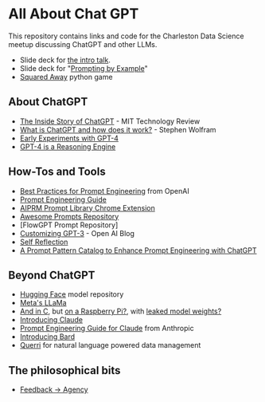 # All About Chat GPT

This repository contains links and code for the Charleston Data Science meetup discussing ChatGPT and other LLMs. 

* Slide deck for [the intro talk](https://docs.google.com/presentation/d/12dyzt2HKppvzBwXmxfsu6C0F35pdWmZE/edit?usp=sharing&ouid=106492207953704478215&rtpof=true&sd=true).
* Slide deck for "[Prompting by Example](https://github.com/daveaingram/all-about-chatgpt/blob/main/ChatGPT%20Prompting%20By%20Example.pptx)"
* [Squared Away](https://github.com/daveaingram/SquaredAway) python game

## About ChatGPT

* [The Inside Story of ChatGPT](https://archive.ph/Dk7ka) - MIT Technology Review
* [What is ChatGPT and how does it work?](https://writings.stephenwolfram.com/2023/02/what-is-chatgpt-doing-and-why-does-it-work/) - Stephen Wolfram
* [Early Experiments with GPT-4](https://arxiv.org/abs/2303.12712)
* [GPT-4 is a Reasoning Engine](https://every.to/chain-of-thought/gpt-4-is-a-reasoning-engine)

## How-Tos and Tools

* [Best Practices for Prompt Engineering](https://help.openai.com/en/articles/6654000-best-practices-for-prompt-engineering-with-openai-api) from OpenAI
* [Prompt Engineering Guide](https://github.com/dair-ai/Prompt-Engineering-Guide?utm_source=tldrai)
* [AIPRM Prompt Library Chrome Extension](https://chrome.google.com/webstore/detail/aiprm-for-chatgpt/ojnbohmppadfgpejeebfnmnknjdlckgj)
* [Awesome Prompts Repository](https://github.com/f/awesome-chatgpt-prompts)
* [FlowGPT Prompt Repository]
* [Customizing GPT-3](https://openai.com/blog/customizing-gpt-3) - Open AI Blog
* [Self Reflection](https://newatlas.com/technology/gpt-4-reflexion/)
* [A Prompt Pattern Catalog to Enhance Prompt Engineering with ChatGPT](https://arxiv.org/abs/2302.11382)

## Beyond ChatGPT

* [Hugging Face](https://huggingface.co/) model repository
* [Meta's LLaMa](https://ai.facebook.com/blog/large-language-model-llama-meta-ai/)
* [And in C](https://github.com/ggerganov/llama.cpp), but [on a Raspberry Pi?](https://github.com/ggerganov/llama.cpp/issues/58), with [leaked model weights?](https://www.reddit.com/r/deeplearning/comments/11hezvk/metas_llama_weights_leaked_on_torrent_and_the/)
* [Introducing Claude](https://www.anthropic.com/index/introducing-claude)
* [Prompt Engineering Guide for Claude](https://console.anthropic.com/docs/prompt-design) from Anthropic
* [Introducing Bard](https://bard.google.com/)
* [Querri](https://querri.com) for natural language powered data management

## The philosophical bits
* [Feedback -> Agency](https://subconscious.substack.com/p/feedback-is-all-you-need?utm_medium=email)

